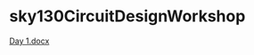 # sky130CircuitDesignWorkshop
[Day 1.docx](https://github.com/VrushabhDamle/sky130CircuitDesignWorkshop/files/7129746/Day.1.docx)

